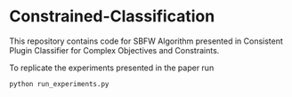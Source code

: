 # Constrained-Classification
This repository contains code for SBFW Algorithm presented in Consistent Plugin Classifier for Complex Objectives and Constraints.

To replicate the experiments presented in the paper run

```python
python run_experiments.py
```
